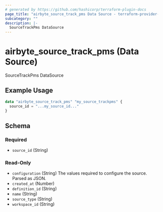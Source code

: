 ```yaml
---
# generated by https://github.com/hashicorp/terraform-plugin-docs
page_title: "airbyte_source_track_pms Data Source - terraform-provider-airbyte"
subcategory: ""
description: |-
  SourceTrackPms DataSource
---
```


# airbyte_source_track_pms (Data Source)

SourceTrackPms DataSource

## Example Usage

```terraform
data "airbyte_source_track_pms" "my_source_trackpms" {
  source_id = "...my_source_id..."
}
```

<!-- schema generated by tfplugindocs -->
## Schema

### Required

- `source_id` (String)

### Read-Only

- `configuration` (String) The values required to configure the source. Parsed as JSON.
- `created_at` (Number)
- `definition_id` (String)
- `name` (String)
- `source_type` (String)
- `workspace_id` (String)
